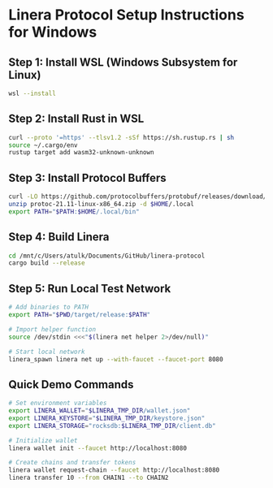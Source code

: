 # Linera Protocol Setup Instructions for Windows

## Step 1: Install WSL (Windows Subsystem for Linux)
```bash
wsl --install
```

## Step 2: Install Rust in WSL
```bash
curl --proto '=https' --tlsv1.2 -sSf https://sh.rustup.rs | sh
source ~/.cargo/env
rustup target add wasm32-unknown-unknown
```

## Step 3: Install Protocol Buffers
```bash
curl -LO https://github.com/protocolbuffers/protobuf/releases/download/v21.11/protoc-21.11-linux-x86_64.zip
unzip protoc-21.11-linux-x86_64.zip -d $HOME/.local
export PATH="$PATH:$HOME/.local/bin"
```

## Step 4: Build Linera
```bash
cd /mnt/c/Users/atulk/Documents/GitHub/linera-protocol
cargo build --release
```

## Step 5: Run Local Test Network
```bash
# Add binaries to PATH
export PATH="$PWD/target/release:$PATH"

# Import helper function
source /dev/stdin <<<"$(linera net helper 2>/dev/null)"

# Start local network
linera_spawn linera net up --with-faucet --faucet-port 8080
```

## Quick Demo Commands
```bash
# Set environment variables
export LINERA_WALLET="$LINERA_TMP_DIR/wallet.json"
export LINERA_KEYSTORE="$LINERA_TMP_DIR/keystore.json"
export LINERA_STORAGE="rocksdb:$LINERA_TMP_DIR/client.db"

# Initialize wallet
linera wallet init --faucet http://localhost:8080

# Create chains and transfer tokens
linera wallet request-chain --faucet http://localhost:8080
linera transfer 10 --from CHAIN1 --to CHAIN2
```